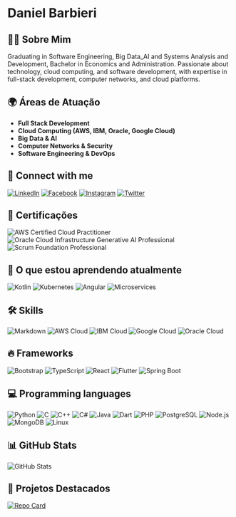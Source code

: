# Daniel Barbieri

## 👨‍💻 Sobre Mim
Graduating in Software Engineering, Big Data_AI and Systems Analysis and Development, Bachelor in Economics and Administration. Passionate about technology, cloud computing, and software development, with expertise in full-stack development, computer networks, and cloud platforms.

## 🌍 Áreas de Atuação
- **Full Stack Development**  
- **Cloud Computing (AWS, IBM, Oracle, Google Cloud)**  
- **Big Data & AI**  
- **Computer Networks & Security**  
- **Software Engineering & DevOps**  

## 🔗 Connect with me
[![LinkedIn](https://img.shields.io/badge/LinkedIn-000?style=for-the-badge&logo=linkedin&logoColor=0E76A8)](https://www.linkedin.com/in/daniel-barbieri-4990462a/)
[![Facebook](https://img.shields.io/badge/Facebook-000?style=for-the-badge&logo=facebook)](https://www.facebook.com/dibarbieri/)
[![Instagram](https://img.shields.io/badge/Instagram-000?style=for-the-badge&logo=instagram)](https://www.instagram.com/danielbarbieri21/)
[![Twitter](https://img.shields.io/badge/Twitter-000?style=for-the-badge&logo=twitter)](https://twitter.com/dibarbieri21)

## 📜 Certificações
![AWS Certified Cloud Practitioner](https://img.shields.io/badge/AWS_Cloud_Practitioner-232F3E?style=for-the-badge&logo=amazonaws&logoColor=white)
![Oracle Cloud Infrastructure Generative AI Professional](https://img.shields.io/badge/OCI_Generative_AI_Professional-F80000?style=for-the-badge&logo=oracle&logoColor=white)
![Scrum Foundation Professional](https://img.shields.io/badge/Scrum_Foundation_Professional-009FDA?style=for-the-badge&logo=scrumalliance&logoColor=white)

## 🚀 O que estou aprendendo atualmente
![Kotlin](https://img.shields.io/badge/Kotlin-000?style=for-the-badge&logo=kotlin)
![Kubernetes](https://img.shields.io/badge/Kubernetes-000?style=for-the-badge&logo=kubernetes)
![Angular](https://img.shields.io/badge/Angular-000?style=for-the-badge&logo=angular&logoColor=white)
![Microservices](https://img.shields.io/badge/Microservices-000?style=for-the-badge&logo=microservices)

## 🛠 Skills
![Markdown](https://img.shields.io/badge/Markdown-000?style=for-the-badge&logo=markdown)
![AWS Cloud](https://img.shields.io/badge/AWS%20Cloud-000?style=for-the-badge&logo=amazon-aws)
![IBM Cloud](https://img.shields.io/badge/IBM%20Cloud-000?style=for-the-badge&logo=ibmcloud)
![Google Cloud](https://img.shields.io/badge/Google_Cloud-000?style=for-the-badge&logo=googlecloud&logoColor=white)
![Oracle Cloud](https://img.shields.io/badge/Oracle%20Cloud-000?style=for-the-badge&logo=oracle)

## 🔥 Frameworks
![Bootstrap](https://img.shields.io/badge/Bootstrap-000?style=for-the-badge&logo=bootstrap)
![TypeScript](https://img.shields.io/badge/TypeScript-000?style=for-the-badge&logo=typescript)
![React](https://img.shields.io/badge/React-000?style=for-the-badge&logo=react)
![Flutter](https://img.shields.io/badge/Flutter-02569B?style=for-the-badge&logo=flutter&logoColor=white)
![Spring Boot](https://img.shields.io/badge/Spring_Boot-6DB33F?style=for-the-badge&logo=spring-boot&logoColor=white)

## 💻 Programming languages
![Python](https://img.shields.io/badge/Python-000?style=for-the-badge&logo=python)
![C](https://img.shields.io/badge/C-000?style=for-the-badge&logo=c)
![C++](https://img.shields.io/badge/C%2B%2B-000?style=for-the-badge&logo=c%2B%2B&logoColor=00599C)
![C#](https://img.shields.io/badge/C%23-000?style=for-the-badge&logo=c-sharp&logoColor=823085)
![Java](https://img.shields.io/badge/Java-000?style=for-the-badge&logo=java)
![Dart](https://img.shields.io/badge/Dart-000?style=for-the-badge&logo=dart&logoColor=white)
![PHP](https://img.shields.io/badge/PHP-000?style=for-the-badge&logo=php)
![PostgreSQL](https://img.shields.io/badge/PostgreSQL%2B-000000?style=for-the-badge&logo=postgresql)
![Node.js](https://img.shields.io/badge/Node.js-000?style=for-the-badge&logo=node.js)
![MongoDB](https://img.shields.io/badge/MongoDB-000?style=for-the-badge&logo=mongodb)
![Linux](https://img.shields.io/badge/Linux-FCC624?style=for-the-badge&logo=linux&logoColor=black)

## 📊 GitHub Stats
![GitHub Stats](https://github-readme-stats.vercel.app/api?username=DanielBarbieri21&theme=transparent&bg_color=000&border_color=30A3DC&show_icons=true&icon_color=30A3DC&title_color=E94D5F&text_color=FFF)

## 🌟 Projetos Destacados
[![Repo Card](https://github-readme-stats.vercel.app/api/pin/?username=DanielBarbieri21&repo=dio-lab-open-source&bg_color=000&border_color=30A3DC&show_icons=true&icon_color=30A3DC&title_color=E94D5F&text_color=FFF)](https://github.com/DanielBarbieri21/dio-lab-open-source)
